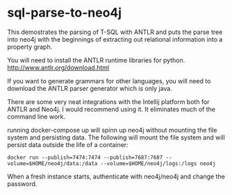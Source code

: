 # sql-parse-to-neo4j
This demostrates the parsing of T-SQL with ANTLR and puts the parse tree into neo4j with the beginnings of extracting out relational information into a property graph.

You will need to install the ANTLR runtime libraries for python. http://www.antlr.org/download.html

If you want to generate grammars for other languages, you will need to download the ANTLR parser generator which is only java.

There are some very neat integrations with the Intellij platform both for ANTLR and Neo4j. I would recommend using it. It eliminates much of the command line work.

running docker-compose up will spinn up neo4j without mounting the file system and persisting data. The following will mount the file system and will persist data outside the life of a container:

```
docker run --publish=7474:7474 --publish=7687:7687 --volume=$HOME/neo4j/data:/data --volume=$HOME/neo4j/logs:/logs neo4j
```

When a fresh instance starts, authenticate with neo4j/neo4j and change the password.
